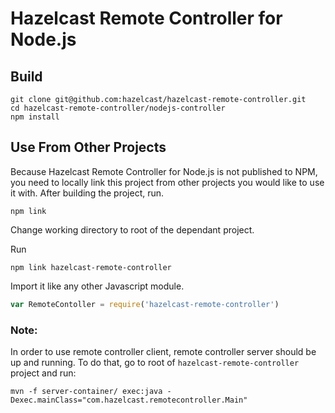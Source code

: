 # Hazelcast Remote Controller for Node.js
## Build
```shell
git clone git@github.com:hazelcast/hazelcast-remote-controller.git
cd hazelcast-remote-controller/nodejs-controller
npm install
```
## Use From Other Projects
Because Hazelcast Remote Controller for Node.js is not published to NPM, you need to locally link this project from
other projects you would like to use it with.
After building the project, run.
```shell
npm link
```
Change working directory to root of the dependant project.

Run
```shell
npm link hazelcast-remote-controller
```
Import it like any other Javascript module.
```javascript
var RemoteContoller = require('hazelcast-remote-controller')
```
### Note:
In order to use remote controller client, remote controller server should be up and running. To do that, go to root
of `hazelcast-remote-controller` project and run:
```shell
mvn -f server-container/ exec:java -Dexec.mainClass="com.hazelcast.remotecontroller.Main"
```